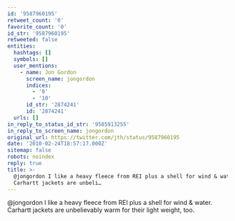 ```yaml
---
id: '9587960195'
retweet_count: '0'
favorite_count: '0'
id_str: '9587960195'
retweeted: false
entities:
  hashtags: []
  symbols: []
  user_mentions:
    - name: Jon Gordon
      screen_name: jongordon
      indices:
        - '0'
        - '10'
      id_str: '2874241'
      id: '2874241'
  urls: []
in_reply_to_status_id_str: '9585913255'
in_reply_to_screen_name: jongordon
original_url: https://twitter.com/jth/status/9587960195
date: '2010-02-24T18:57:17.000Z'
sitemap: false
robots: noindex
reply: true
title: >-
  @jongordon I like a heavy fleece from REI plus a shell for wind & water.
  Carhartt jackets are unbeli…
---
```


@jongordon I like a heavy fleece from REI plus a shell for wind & water. Carhartt jackets are unbelievably warm for their light weight, too.